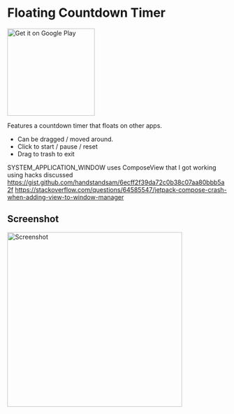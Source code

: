 # Floating Countdown Timer

<a href='https://play.google.com/store/apps/details?id=xyz.tberghuis.floatingtimer&pcampaignid=pcampaignidMKT-Other-global-all-co-prtnr-py-PartBadge-Mar2515-1'><img alt='Get it on Google Play' src='https://play.google.com/intl/en_us/badges/static/images/badges/en_badge_web_generic.png' width="200"/></a>

Features a countdown timer that floats on other apps.

* Can be dragged / moved around.
* Click to start / pause / reset
* Drag to trash to exit

SYSTEM_APPLICATION_WINDOW uses ComposeView that I got working using hacks discussed
https://gist.github.com/handstandsam/6ecff2f39da72c0b38c07aa80bbb5a2f
https://stackoverflow.com/questions/64585547/jetpack-compose-crash-when-adding-view-to-window-manager

## Screenshot
<img alt='Screenshot' src='https://github.com/tberghuis/FloatingCountdownTimer/raw/master/docs/images/Screenshot_20220607_111514.png' width="400"/>
